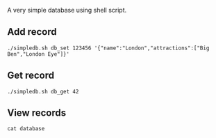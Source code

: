 A very simple database using shell script.

## Add record

`./simpledb.sh db_set 123456 '{"name":"London","attractions":["Big Ben","London Eye"]}'`

## Get record

`./simpledb.sh db_get 42`

## View records

`cat database`
